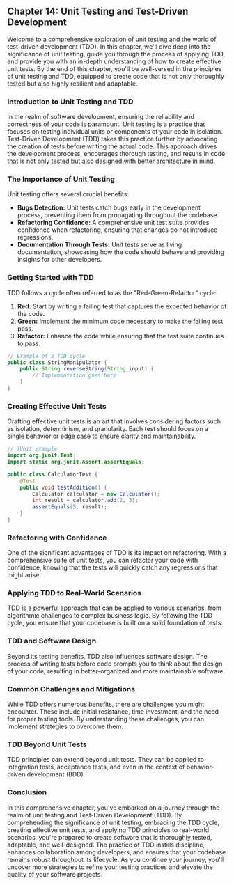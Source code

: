 ## **Chapter 14: Unit Testing and Test-Driven Development**

Welcome to a comprehensive exploration of unit testing and the world of test-driven development (TDD). In this chapter, we'll dive deep into the significance of unit testing, guide you through the process of applying TDD, and provide you with an in-depth understanding of how to create effective unit tests. By the end of this chapter, you'll be well-versed in the principles of unit testing and TDD, equipped to create code that is not only thoroughly tested but also highly resilient and adaptable.

### **Introduction to Unit Testing and TDD**

In the realm of software development, ensuring the reliability and correctness of your code is paramount. Unit testing is a practice that focuses on testing individual units or components of your code in isolation. Test-Driven Development (TDD) takes this practice further by advocating the creation of tests before writing the actual code. This approach drives the development process, encourages thorough testing, and results in code that is not only tested but also designed with better architecture in mind.

### **The Importance of Unit Testing**

Unit testing offers several crucial benefits:

- **Bugs Detection:** Unit tests catch bugs early in the development process, preventing them from propagating throughout the codebase.
- **Refactoring Confidence:** A comprehensive unit test suite provides confidence when refactoring, ensuring that changes do not introduce regressions.
- **Documentation Through Tests:** Unit tests serve as living documentation, showcasing how the code should behave and providing insights for other developers.

### **Getting Started with TDD**

TDD follows a cycle often referred to as the "Red-Green-Refactor" cycle:

1. **Red:** Start by writing a failing test that captures the expected behavior of the code.
2. **Green:** Implement the minimum code necessary to make the failing test pass.
3. **Refactor:** Enhance the code while ensuring that the test suite continues to pass.

```java
// Example of a TDD cycle
public class StringManipulator {
    public String reverseString(String input) {
        // Implementation goes here
    }
}
```

### **Creating Effective Unit Tests**

Crafting effective unit tests is an art that involves considering factors such as isolation, determinism, and granularity. Each test should focus on a single behavior or edge case to ensure clarity and maintainability.

```java
// JUnit example
import org.junit.Test;
import static org.junit.Assert.assertEquals;

public class CalculatorTest {
    @Test
    public void testAddition() {
        Calculator calculator = new Calculator();
        int result = calculator.add(2, 3);
        assertEquals(5, result);
    }
}
```

### **Refactoring with Confidence**

One of the significant advantages of TDD is its impact on refactoring. With a comprehensive suite of unit tests, you can refactor your code with confidence, knowing that the tests will quickly catch any regressions that might arise.

### **Applying TDD to Real-World Scenarios**

TDD is a powerful approach that can be applied to various scenarios, from algorithmic challenges to complex business logic. By following the TDD cycle, you ensure that your codebase is built on a solid foundation of tests.

### **TDD and Software Design**

Beyond its testing benefits, TDD also influences software design. The process of writing tests before code prompts you to think about the design of your code, resulting in better-organized and more maintainable software.

### **Common Challenges and Mitigations**

While TDD offers numerous benefits, there are challenges you might encounter. These include initial resistance, time investment, and the need for proper testing tools. By understanding these challenges, you can implement strategies to overcome them.

### **TDD Beyond Unit Tests**

TDD principles can extend beyond unit tests. They can be applied to integration tests, acceptance tests, and even in the context of behavior-driven development (BDD).

### **Conclusion**

In this comprehensive chapter, you've embarked on a journey through the realm of unit testing and Test-Driven Development (TDD). By comprehending the significance of unit testing, embracing the TDD cycle, creating effective unit tests, and applying TDD principles to real-world scenarios, you're prepared to create software that is thoroughly tested, adaptable, and well-designed. The practice of TDD instills discipline, enhances collaboration among developers, and ensures that your codebase remains robust throughout its lifecycle. As you continue your journey, you'll uncover more strategies to refine your testing practices and elevate the quality of your software projects.